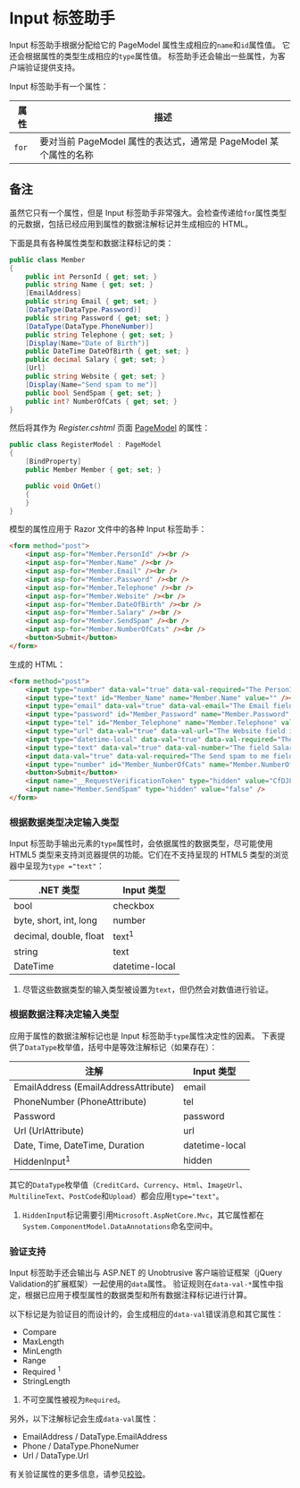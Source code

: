 # Input 标签助手

Input 标签助手根据分配给它的 PageModel 属性生成相应的`name`和`id`属性值。 它还会根据属性的类型生成相应的`type`属性值。 标签助手还会输出一些属性，为客户端验证提供支持。

Input 标签助手有一个属性：

| 属性 | 描述 |
| ---  | ---  |
| `for`  | 要对当前 PageModel 属性的表达式，通常是 PageModel 某个属性的名称 |

## 备注

虽然它只有一个属性，但是 Input 标签助手非常强大。会检查传递给`for`属性类型的元数据，包括已经应用到属性的数据注解标记并生成相应的 HTML。

下面是具有各种属性类型和数据注释标记的类：

```csharp
public class Member
{
    public int PersonId { get; set; }
    public string Name { get; set; }
    [EmailAddress]
    public string Email { get; set; }
    [DataType(DataType.Password)]
    public string Password { get; set; }
    [DataType(DataType.PhoneNumber)]
    public string Telephone { get; set; }
    [Display(Name="Date of Birth")]
    public DateTime DateOfBirth { get; set; }
    public decimal Salary { get; set; }
    [Url]
    public string Website { get; set; }
    [Display(Name="Send spam to me")]
    public bool SendSpam { get; set; }
    public int? NumberOfCats { get; set; }
}
```

然后将其作为  _Register.cshtml_ 页面 [PageModel](/razor-pages/pagemodel) 的属性：

```csharp
public class RegisterModel : PageModel
{
    [BindProperty]
    public Member Member { get; set; }

    public void OnGet()
    {
    }
}
```

模型的属性应用于 Razor 文件中的各种 Input 标签助手：

```html
<form method="post">
    <input asp-for="Member.PersonId" /><br />
    <input asp-for="Member.Name" /><br />
    <input asp-for="Member.Email" /><br />
    <input asp-for="Member.Password" /><br />
    <input asp-for="Member.Telephone" /><br />
    <input asp-for="Member.Website" /><br />
    <input asp-for="Member.DateOfBirth" /><br />
    <input asp-for="Member.Salary" /><br />
    <input asp-for="Member.SendSpam" /><br />
    <input asp-for="Member.NumberOfCats" /><br />
    <button>Submit</button>
</form>
```
生成的 HTML：
```html
<form method="post">
    <input type="number" data-val="true" data-val-required="The PersonId field is required." id="Member_PersonId" name="Member.PersonId" value="" /><br />
    <input type="text" id="Member_Name" name="Member.Name" value="" /><br />
    <input type="email" data-val="true" data-val-email="The Email field is not a valid e-mail address." id="Member_Email" name="Member.Email" value="" /><br />
    <input type="password" id="Member_Password" name="Member.Password" /><br />
    <input type="tel" id="Member_Telephone" name="Member.Telephone" value="" /><br />
    <input type="url" data-val="true" data-val-url="The Website field is not a valid fully-qualified http, https, or ftp URL." id="Member_Website" name="Member.Website" value="" /><br />
    <input type="datetime-local" data-val="true" data-val-required="The Date of Birth field is required." id="Member_DateOfBirth" name="Member.DateOfBirth" value="" /><br />
    <input type="text" data-val="true" data-val-number="The field Salary must be a number." data-val-required="The Salary field is required." id="Member_Salary" name="Member.Salary" value="" /><br />
    <input data-val="true" data-val-required="The Send spam to me field is required." id="Member_SendSpam" name="Member.SendSpam" type="checkbox" value="true" /><br />
    <input type="number" id="Member_NumberOfCats" name="Member.NumberOfCats" value="" /><br />
    <button>Submit</button>
    <input name="__RequestVerificationToken" type="hidden" value="CfDJ8I..." />
    <input name="Member.SendSpam" type="hidden" value="false" />
</form>
```

### 根据数据类型决定输入类型

Input 标签助手输出元素的`type`属性时，会依据属性的数据类型，尽可能使用 HTML5 类型来支持浏览器提供的功能。它们在不支持呈现的 HTML5 类型的浏览器中呈现为`type ="text"`：

| .NET 类型 | Input 类型 |
| --- | --- |
| bool |checkbox |
| byte, short, int, long | number			|
| decimal, double, float | text<sup>1</sup>	|
| string | text |
| DateTime | datetime-local	|

 1. 尽管这些数据类型的输入类型被设置为`text`，但仍然会对数值进行验证。

### 根据数据注释决定输入类型

应用于属性的数据注解标记也是 Input 标签助手`type`属性决定性的因素。 下表提供了`DataType`枚举值，括号中是等效注解标记（如果存在）：

| 注解 | Input 类型|
| --- | --- |
| EmailAddress (EmailAddressAttribute) | email |
| PhoneNumber (PhoneAttribute) | tel |
| Password | password |
| Url (UrlAttribute) | url	|
| Date, Time, DateTime, Duration | datetime-local |
| HiddenInput<sup>1</sup> | hidden |

其它的`DataType`枚举值（`CreditCard`、`Currency`、`Html`、`ImageUrl`、`MultilineText`、`PostCode`和`Upload`）都会应用`type="text"`。

 1. `HiddenInput`标记需要引用`Microsoft.AspNetCore.Mvc`，其它属性都在`System.ComponentModel.DataAnnotations`命名空间中。

### 验证支持

Input 标签助手还会输出与 ASP.NET 的 Unobtrusive 客户端验证框架（jQuery Validation的扩展框架）一起使用的`data`属性。 验证规则在`data-val-*`属性中指定，根据已应用于模型属性的数据类型和所有数据注释标记进行计算。

以下标记是为验证目的而设计的，会生成相应的`data-val`错误消息和其它属性：

*   Compare
*   MaxLength
*   MinLength
*   Range
*   Required <sup>1</sup>
*   StringLength

 1. 不可空属性被视为`Required`。

另外，以下注解标记会生成`data-val`属性：

*   EmailAddress / DataType.EmailAddress
*   Phone / DataType.PhoneNumer
*   Url / DataType.Url

有关验证属性的更多信息，请参见[校验](/razor-pages/validation)。